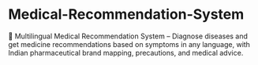 # Medical-Recommendation-System
🏥 Multilingual Medical Recommendation System – Diagnose diseases and get medicine recommendations based on symptoms in any language, with Indian pharmaceutical brand mapping, precautions, and medical advice.
